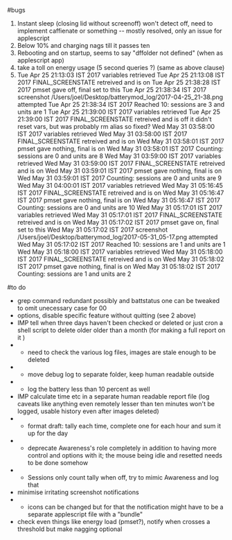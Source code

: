 #bugs
1. Instant sleep (closing lid without screenoff) won't detect off, need to implement caffienate or something -- mostly resolved, only an issue for applescript
2. Below 10% and charging nags till it passes ten
3. Rebooting and on startup, seems to say "dffolder not defined" (when as applescript app)
4. take a toll on energy usage (5 second queries ?) (same as above clause)
5. Tue Apr 25 21:13:03 IST 2017 variables retrieved
Tue Apr 25 21:13:08 IST 2017 FINAL_SCREENSTATE retreived and is on
Tue Apr 25 21:38:28 IST 2017 pmset gave off, final set to this
Tue Apr 25 21:38:34 IST 2017 screenshot /Users/joel/Desktop/batterymod_log/2017-04-25_21-38.png attempted
Tue Apr 25 21:38:34 IST 2017 Reached 10: sessions are 3 and units are 1
Tue Apr 25 21:39:00 IST 2017 variables retrieved
Tue Apr 25 21:39:00 IST 2017 FINAL_SCREENSTATE retreived and is off
it didn't reset vars, but was probably rm alias so fixed?
Wed May 31 03:58:00 IST 2017 variables retrieved
Wed May 31 03:58:00 IST 2017 FINAL_SCREENSTATE retreived and is on
Wed May 31 03:58:01 IST 2017 pmset gave nothing, final is on
Wed May 31 03:58:01 IST 2017 Counting: sessions are 0 and units are 8
Wed May 31 03:59:00 IST 2017 variables retrieved
Wed May 31 03:59:00 IST 2017 FINAL_SCREENSTATE retreived and is on
Wed May 31 03:59:01 IST 2017 pmset gave nothing, final is on
Wed May 31 03:59:01 IST 2017 Counting: sessions are 0 and units are 9
Wed May 31 04:00:01 IST 2017 variables retrieved
Wed May 31 05:16:45 IST 2017 FINAL_SCREENSTATE retreived and is on
Wed May 31 05:16:47 IST 2017 pmset gave nothing, final is on
Wed May 31 05:16:47 IST 2017 Counting: sessions are 0 and units are 10
Wed May 31 05:17:01 IST 2017 variables retrieved
Wed May 31 05:17:01 IST 2017 FINAL_SCREENSTATE retreived and is on
Wed May 31 05:17:02 IST 2017 pmset gave on, final set to this
Wed May 31 05:17:02 IST 2017 screenshot /Users/joel/Desktop/batterymod_log/2017-05-31_05-17.png attempted
Wed May 31 05:17:02 IST 2017 Reached 10: sessions are 1 and units are 1
Wed May 31 05:18:00 IST 2017 variables retrieved
Wed May 31 05:18:00 IST 2017 FINAL_SCREENSTATE retreived and is on
Wed May 31 05:18:02 IST 2017 pmset gave nothing, final is on
Wed May 31 05:18:02 IST 2017 Counting: sessions are 1 and units are 2



#to do
- grep command redundant possibly and battstatus one can be tweaked to omit unecessary case for 00
- options, disable specific feature without quitting (see 2 above)
- IMP tell when three days haven't been checked or deleted or just cron a shell script to delete older 
	older than a month (for making a full report on it )
- - need to check the various log files, images are stale enough to be deleted
- - move debug log to separate folder, keep human readable outside
- - log the battery less than 10 percent as well
- IMP calculate time etc in a separate human readable report file (log caveats like anything even remotely lesser than ten minutes 
	won't be logged, usable history even after images deleted)
- - format draft: tally each time, complete one for each hour and sum it up for the day    
- - deprecate Awareness's role completely in addition to having more control and options with it; the mouse being idle and resetted needs to be done somehow
- - Sessions only count tally when off, try to mimic Awareness and log that
- minimise irritating screenshot notifications
- - icons can be changed but for that the notification might have to be a separate applescript file with a "bundle"
- check even things like energy load (pmset?), notify when crosses a threshold but make nagging optional
